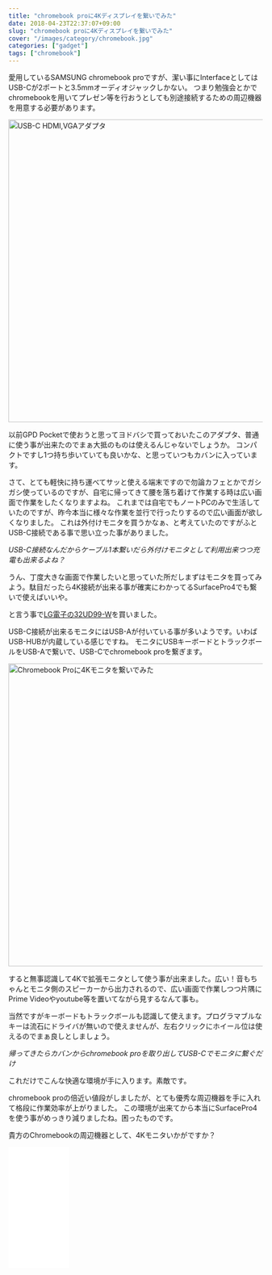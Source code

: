 ```yaml
---
title: "chromebook proに4Kディスプレイを繋いでみた"
date: 2018-04-23T22:37:07+09:00
slug: "chromebook proに4Kディスプレイを繋いでみた"
cover: "/images/category/chromebook.jpg"
categories: ["gadget"]
tags: ["chromebook"]
---
```


愛用しているSAMSUNG chromebook proですが、潔い事にInterfaceとしてはUSB-Cが2ポートと3.5mmオーディオジャックしかない。
つまり勉強会とかでchromebookを用いてプレゼン等を行おうとしても別途接続するための周辺機器を用意する必要があります。

<a data-flickr-embed="true"  href="https://www.flickr.com/photos/keruru/40554170941/in/datetaken/" title="USB-C HDMI,VGAアダプタ"><img src="https://farm5.staticflickr.com/4754/40554170941_5881c5c050_c.jpg" width="800" height="600" alt="USB-C HDMI,VGAアダプタ"></a><script async src="//embedr.flickr.com/assets/client-code.js" charset="utf-8"></script>

以前GPD Pocketで使おうと思ってヨドバシで買っておいたこのアダプタ、普通に使う事が出来たのでまぁ大抵のものは使えるんじゃないでしょうか。
コンパクトですし1つ持ち歩いていても良いかな、と思っていつもカバンに入っています。

さて、とても軽快に持ち運べてサッと使える端末ですので勿論カフェとかでガシガシ使っているのですが、自宅に帰ってきて腰を落ち着けて作業する時は広い画面で作業をしたくなりますよね。
これまでは自宅でもノートPCのみで生活していたのですが、昨今本当に様々な作業を並行で行ったりするので広い画面が欲しくなりました。
これは外付けモニタを買うかなぁ、と考えていたのですがふとUSB-C接続である事で思い立った事がありました。

*USB-C接続なんだからケーブル1本繋いだら外付けモニタとして利用出来つつ充電も出来るよね？*

うん、丁度大きな画面で作業したいと思っていた所だしまずはモニタを買ってみよう。駄目だったら4K接続が出来る事が確実にわかってるSurfacePro4でも繋いで使えばいいや。

と言う事で[LG電子の32UD99-W](https://amzn.to/2vDwvgz)を買いました。

USB-C接続が出来るモニタにはUSB-Aが付いている事が多いようです。いわばUSB-HUBが内蔵している感じですね。
モニタにUSBキーボードとトラックボールをUSB-Aで繋いで、USB-Cでchromebook proを繋ぎます。

<a data-flickr-embed="true"  href="https://www.flickr.com/photos/keruru/40424876925/in/datetaken-public/" title="Chromebook Proに4Kモニタを繋いでみた"><img src="https://farm1.staticflickr.com/807/40424876925_043af2c19c_c.jpg" width="800" height="600" alt="Chromebook Proに4Kモニタを繋いでみた"></a><script async src="//embedr.flickr.com/assets/client-code.js" charset="utf-8"></script>

すると無事認識して4Kで拡張モニタとして使う事が出来ました。広い！音もちゃんとモニタ側のスピーカーから出力されるので、広い画面で作業しつつ片隅にPrime Videoやyoutube等を置いてながら見するなんて事も。

当然ですがキーボードもトラックボールも認識して使えます。プログラマブルなキーは流石にドライバが無いので使えませんが、左右クリックにホイール位は使えるのでまぁ良しとしましょう。

*帰ってきたらカバンからchromebook proを取り出してUSB-Cでモニタに繋ぐだけ*

これだけでこんな快適な環境が手に入ります。素敵です。

chromebook proの倍近い値段がしましたが、とても優秀な周辺機器を手に入れて格段に作業効率が上がりました。
この環境が出来てから本当にSurfacePro4を使う事がめっきり減りましたね。困ったものです。

貴方のChromebookの周辺機器として、4Kモニタいかがですか？

<iframe style="width:120px;height:240px;" marginwidth="0" marginheight="0" scrolling="no" frameborder="0" src="//rcm-fe.amazon-adsystem.com/e/cm?lt1=_blank&bc1=000000&IS2=1&bg1=FFFFFF&fc1=000000&lc1=0000FF&t=kerurudigit-22&o=9&p=8&l=as4&m=amazon&f=ifr&ref=as_ss_li_til&asins=B073S5HDGY&linkId=d7728b0363a1baea7152c439dbcffde8"></iframe>


